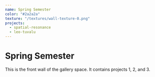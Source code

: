 ```yaml
---
name: Spring Semester
color: "#2a2a2a"
texture: "/textures/wall-texture-0.png"
projects:
  - spatial-resonance
  - leo-tuvalu
---
```


# Spring Semester

This is the front wall of the gallery space. It contains projects 1, 2, and 3. 